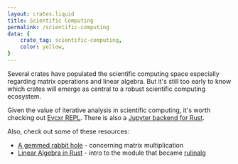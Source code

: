 ```yaml
---
layout: crates.liquid
title: Scientific Computing
permalink: /scientific-computing
data: {
    crate_tag: scientific-computing,
    color: yellow,
}
---
```


Several crates have populated the scientific computing space
especially regarding matrix operations and linear algebra.
But it's still too early to know which crates will emerge as
central to a robust scientific computing ecosystem.

Given the value of iterative analysis in scientific computing,
it's worth checking out [Evcxr REPL](https://github.com/google/evcxr/blob/master/evcxr_repl/).
There is also a [Jupyter backend for Rust](https://github.com/google/evcxr/tree/master/evcxr_jupyter/).

Also, check out some of these resources:

- [A gemmed rabbit hole](http://bluss.github.io/rust/2016/03/28/a-gemmed-rabbit-hole/) - concerning matrix multiplication
- [Linear Algebra in Rust](http://athemathmo.github.io/2016/03/23/linear-algebra-in-rust.html) - intro to the module that became [rulinalg](https://crates.io/crates/rulinalg)
